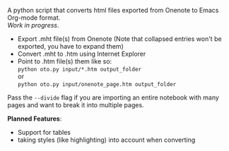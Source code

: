 A python script that converts html files exported from Onenote to Emacs Org-mode format.  
*Work in progress*.

- Export .mht file(s) from Onenote (Note that collapsed entries won't be exported, you have to expand them)
- Convert .mht to .htm using Internet Explorer
- Point to .htm file(s) them like so:  
`python oto.py input/*.htm output_folder`  
or  
`python oto.py input/onenote_page.htm output_folder`  

Pass the `--divide` flag if you are importing an entire notebook with many pages and want to break it into multiple pages.

**Planned Features**: 
- Support for tables
- taking styles (like highlighting) into account when converting
